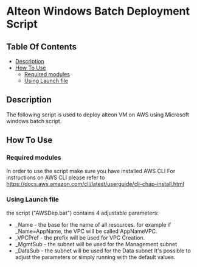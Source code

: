# Alteon Windows Batch Deployment Script

## Table Of Contents ###
- [Description](#description )
- [How To Use](#how-to-use )
  * [Required modules](#Required-modules)
  * [Using Launch file](#Using-Launch-file)

## Description ##
The following script is used to deploy alteon VM on AWS using Microsoft windows batch script.<br>

## How To Use ##
### Required modules ###
In order to use the script make sure you have installed AWS CLI
For instructions on AWS CLI please refer to https://docs.aws.amazon.com/cli/latest/userguide/cli-chap-install.html

### Using Launch file ###
the script ("AWSDep.bat") contains 4 adjustable parameters:
* _Name - the base for the name of all resources.
  for example if _Name=AppName, the VPC will be called AppNameVPC.
* _VPCPref - the prefix will be used for VPC Creation.
* _MgmtSub - the subnet will be used for the Management subnet
* _DataSub - the subnet will be used for the Data subnet
It's possible to adjust the parameters or simply running with the default values.
